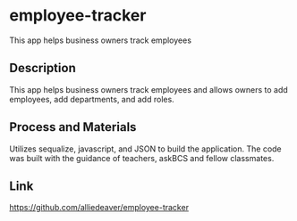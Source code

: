 # employee-tracker
This app helps business owners track employees

## Description
This app helps business owners track employees and allows owners to add employees, add departments, and add roles.

## Process and Materials
Utilizes sequalize, javascript, and JSON to build the application. The code was built with the guidance of teachers, askBCS and fellow classmates. 

## Link

https://github.com/alliedeaver/employee-tracker
